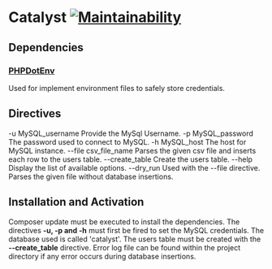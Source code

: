 # Catalyst [![Maintainability](https://api.codeclimate.com/v1/badges/fc59ecf978df906c9065/maintainability)](https://codeclimate.com/github/gmrsagar/catalyst/maintainability)

## Dependencies

### [PHPDotEnv](https://github.com/vlucas/phpdotenv)
Used for implement environment files to safely store credentials.

## Directives

-u MySQL_username        Provide the MySql Username.
-p MySQL_password        The password used to connect to MySQL.
-h MySQL_host            The host for MySQL instance.
--file csv_file_name     Parses the given csv file and inserts each row to the users table.
--create_table           Create the users table.
--help                   Display the list of available options.
--dry_run                Used with the --file directive. Parses the given file without database insertions.

## Installation and Activation

Composer update must be executed to install the dependencies.
The directives __-u, -p and -h__ must first be fired to set the MySQL credentials. The database used is called 'catalyst'. 
The users table must be created with the __--create_table__ directive.
Error log file can be found within the project directory if any error occurs during database insertions.

